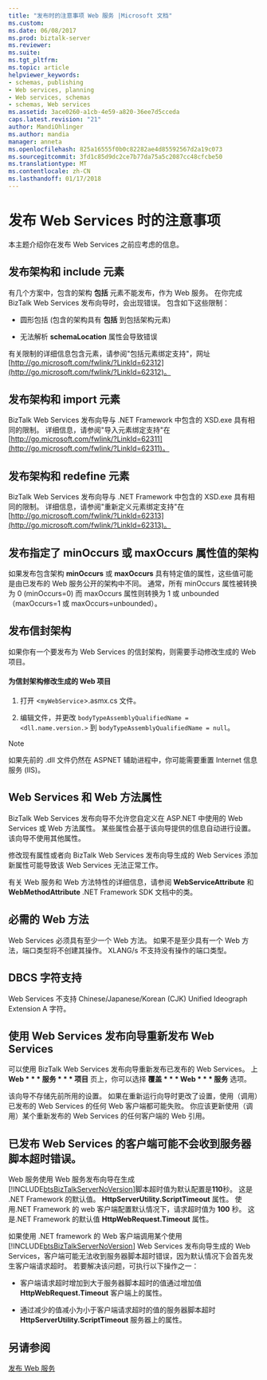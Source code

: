 ```yaml
---
title: "发布时的注意事项 Web 服务 |Microsoft 文档"
ms.custom: 
ms.date: 06/08/2017
ms.prod: biztalk-server
ms.reviewer: 
ms.suite: 
ms.tgt_pltfrm: 
ms.topic: article
helpviewer_keywords:
- schemas, publishing
- Web services, planning
- Web services, schemas
- schemas, Web services
ms.assetid: 3ace0260-a1cb-4e59-a820-36ee7d5cceda
caps.latest.revision: "21"
author: MandiOhlinger
ms.author: mandia
manager: anneta
ms.openlocfilehash: 825a16555f0b0c82282ae4d85592567d2a19c073
ms.sourcegitcommit: 3fd1c85d9dc2ce7b77da75a5c2087cc48cfcbe50
ms.translationtype: MT
ms.contentlocale: zh-CN
ms.lasthandoff: 01/17/2018
---
```

# <a name="considerations-when-publishing-web-services"></a>发布 Web Services 时的注意事项
本主题介绍你在发布 Web Services 之前应考虑的信息。  
  
## <a name="publishing-schemas-and-the-include-element"></a>发布架构和 include 元素  
 有几个方案中，包含的架构 **包括** 元素不能发布，作为 Web 服务。 在你完成 BizTalk Web Services 发布向导时，会出现错误。 包含如下这些限制：  
  
-   圆形包括 (包含的架构具有 **包括** 到包括架构元素)  
  
-   无法解析 **schemaLocation** 属性会导致错误  
  
 有关限制的详细信息包含元素，请参阅"包括元素绑定支持"，网址 [http://go.microsoft.com/fwlink/?LinkId=62312](http://go.microsoft.com/fwlink/?LinkId=62312)。  
  
## <a name="publishing-schemas-and-the-import-element"></a>发布架构和 import 元素  
 BizTalk Web Services 发布向导与 .NET Framework 中包含的 XSD.exe 具有相同的限制。 详细信息，请参阅"导入元素绑定支持"在 [http://go.microsoft.com/fwlink/?LinkId=62311](http://go.microsoft.com/fwlink/?LinkId=62311)。  
  
## <a name="publishing-schemas-and-the-redefine-element"></a>发布架构和 redefine 元素  
 BizTalk Web Services 发布向导与 .NET Framework 中包含的 XSD.exe 具有相同的限制。 详细信息，请参阅"重新定义元素绑定支持"在 [http://go.microsoft.com/fwlink/?LinkId=62313](http://go.microsoft.com/fwlink/?LinkId=62313)。  
  
## <a name="publishing-schemas-that-specify-values-for-minoccurs-or-maxoccurs-attributes"></a>发布指定了 minOccurs 或 maxOccurs 属性值的架构  
 如果发布包含架构 **minOccurs** 或 **maxOccurs** 具有特定值的属性，这些值可能是由已发布的 Web 服务公开的架构中不同。 通常，所有 minOccurs 属性被转换为 0 (minOccurs=0) 而 maxOccurs 属性则转换为 1 或 unbounded（maxOccurs=1 或 maxOccurs=unbounded）。  
  
## <a name="publishing-envelope-schemas"></a>发布信封架构  
 如果你有一个要发布为 Web Services 的信封架构，则需要手动修改生成的 Web 项目。  
  
#### <a name="to-modify-the-generated-web-project-for-envelope-schemas"></a>为信封架构修改生成的 Web 项目  
  
1.  打开 <`myWebService`>.asmx.cs 文件。  
  
2.  编辑文件，并更改 `bodyTypeAssemblyQualifiedName = <dll.name.version.>` 到 `bodyTypeAssemblyQualifiedName = null`。  
  
> [!NOTE]
>  如果先前的 .dll 文件仍然在 ASPNET 辅助进程中，你可能需要重置 Internet 信息服务 (IIS)。  
  
## <a name="web-service-and-web-method-attributes"></a>Web Services 和 Web 方法属性  
 BizTalk Web Services 发布向导不允许您自定义在 ASP.NET 中使用的 Web Services 或 Web 方法属性。 某些属性会基于该向导提供的信息自动进行设置。 该向导不使用其他属性。  
  
 修改现有属性或者向 BizTalk Web Services 发布向导生成的 Web Services 添加新属性可能导致该 Web Services 无法正常工作。  
  
 有关 Web 服务和 Web 方法特性的详细信息，请参阅 **WebServiceAttribute** 和 **WebMethodAttribute** .NET Framework SDK 文档中的类。  
  
## <a name="web-method-required"></a>必需的 Web 方法  
 Web Services 必须具有至少一个 Web 方法。 如果不是至少具有一个 Web 方法，端口类型将不创建其操作。 XLANG/s 不支持没有操作的端口类型。  
  
## <a name="dbcs-character-support"></a>DBCS 字符支持  
 Web Services 不支持 Chinese/Japanese/Korean (CJK) Unified Ideograph Extension A 字符。  
  
## <a name="republishing-web-services-using-the-biztalk-web-services-publishing-wizard"></a>使用 Web Services 发布向导重新发布 Web Services  
 可以使用 BizTalk Web Services 发布向导重新发布已发布的 Web Services。 上 **Web * * * 服务 * * * 项目** 页上，你可以选择 **覆盖 * * * Web * * * 服务** 选项。  
  
 该向导不存储先前所用的设置。 如果在重新运行向导时更改了设置，使用（调用）已发布的 Web Services 的任何 Web 客户端都可能失败。 你应该更新使用（调用）某个重新发布的 Web Services 的任何客户端的 Web 引用。  
  
## <a name="clients-of-published-web-services-may-not-receive-server-script-timeout-errors"></a>已发布 Web Services 的客户端可能不会收到服务器脚本超时错误。  
 Web 服务使用 Web 服务发布向导在生成[!INCLUDE[btsBizTalkServerNoVersion](../includes/btsbiztalkservernoversion-md.md)]脚本超时值为默认配置是**110**秒。 这是 .NET Framework 的默认值。 **HttpServerUtility.ScriptTimeout** 属性。 使用.NET Framework 的 web 客户端配置默认情况下，请求超时值为 **100** 秒。 这是.NET Framework 的默认值 **HttpWebRequest.Timeout** 属性。  
  
 如果使用 .NET framework 的 Web 客户端调用某个使用 [!INCLUDE[btsBizTalkServerNoVersion](../includes/btsbiztalkservernoversion-md.md)] Web Services 发布向导生成的 Web Services，客户端可能无法收到服务器脚本超时错误，因为默认情况下会首先发生客户端请求超时。 若要解决该问题，可执行以下操作之一：  
  
-   客户端请求超时增加到大于服务器脚本超时的值通过增加值 **HttpWebRequest.Timeout** 客户端上的属性。  
  
-   通过减少的值减小为小于客户端请求超时的值的服务器脚本超时 **HttpServerUtility.ScriptTimeout** 服务器上的属性。  
  
## <a name="see-also"></a>另请参阅  
 [发布 Web 服务](../core/publishing-web-services.md)